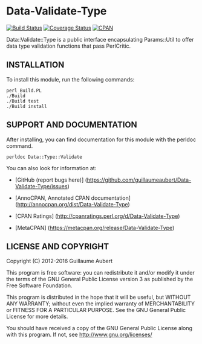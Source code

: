 Data-Validate-Type
==================

[![Build Status](https://travis-ci.org/guillaumeaubert/Data-Validate-Type.svg?branch=master)](https://travis-ci.org/guillaumeaubert/Data-Validate-Type)
[![Coverage Status](https://coveralls.io/repos/guillaumeaubert/Data-Validate-Type/badge.svg?branch=master)](https://coveralls.io/r/guillaumeaubert/Data-Validate-Type?branch=master)
[![CPAN](https://img.shields.io/cpan/v/Data-Validate-Type.svg)](https://metacpan.org/release/Data-Validate-Type)

Data::Validate::Type is a public interface encapsulating Params::Util to offer
data type validation functions that pass PerlCritic.


INSTALLATION
------------

To install this module, run the following commands:

	perl Build.PL
	./Build
	./Build test
	./Build install


SUPPORT AND DOCUMENTATION
-------------------------

After installing, you can find documentation for this module with the
perldoc command.

	perldoc Data::Type::Validate


You can also look for information at:

 * [GitHub (report bugs here)]
   (https://github.com/guillaumeaubert/Data-Validate-Type/issues)

 * [AnnoCPAN, Annotated CPAN documentation]
   (http://annocpan.org/dist/Data-Validate-Type)

 * [CPAN Ratings]
   (http://cpanratings.perl.org/d/Data-Validate-Type)

 * [MetaCPAN]
   (https://metacpan.org/release/Data-Validate-Type)


LICENSE AND COPYRIGHT
---------------------

Copyright (C) 2012-2016 Guillaume Aubert

This program is free software: you can redistribute it and/or modify it under
the terms of the GNU General Public License version 3 as published by the Free
Software Foundation.

This program is distributed in the hope that it will be useful, but WITHOUT ANY
WARRANTY; without even the implied warranty of MERCHANTABILITY or FITNESS FOR A
PARTICULAR PURPOSE. See the GNU General Public License for more details.

You should have received a copy of the GNU General Public License along with
this program. If not, see http://www.gnu.org/licenses/


